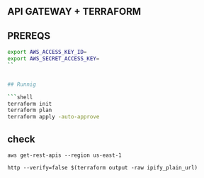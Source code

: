 ## API GATEWAY + TERRAFORM


## PREREQS

```bash 
export AWS_ACCESS_KEY_ID=
export AWS_SECRET_ACCESS_KEY=
``


## Runnig

```shell
terraform init
terraform plan
terraform apply -auto-approve
```

## check
```shell
aws get-rest-apis --region us-east-1

http --verify=false $(terraform output -raw ipify_plain_url)  
```
